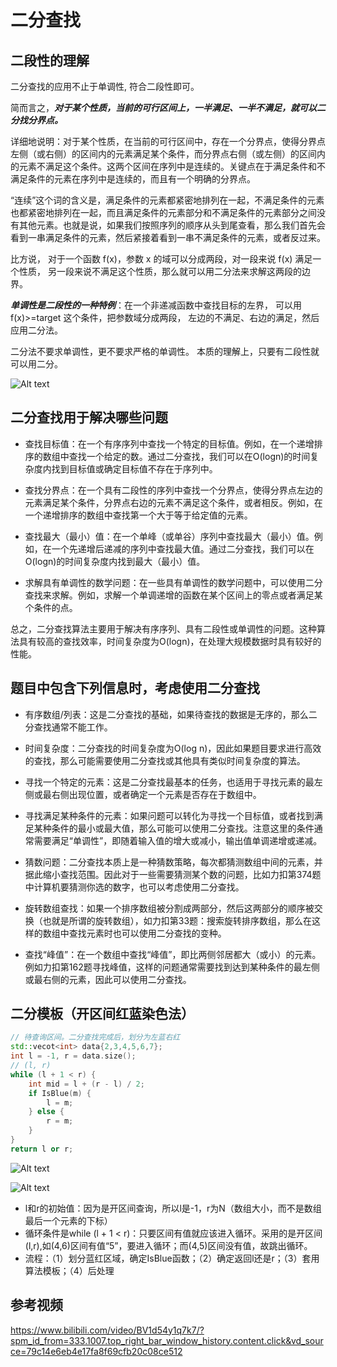 # 二分查找

## 二段性的理解

二分查找的应用不止于单调性, 符合二段性即可。

简而言之，***对于某个性质，当前的可行区间上，一半满足、一半不满足，就可以二分找分界点。***


详细地说明：对于某个性质，在当前的可行区间中，存在一个分界点，使得分界点左侧（或右侧）的区间内的元素满足某个条件，而分界点右侧（或左侧）的区间内的元素不满足这个条件。这两个区间在序列中是连续的。关键点在于满足条件和不满足条件的元素在序列中是连续的，而且有一个明确的分界点。

“连续”这个词的含义是，满足条件的元素都紧密地排列在一起，不满足条件的元素也都紧密地排列在一起，而且满足条件的元素部分和不满足条件的元素部分之间没有其他元素。也就是说，如果我们按照序列的顺序从头到尾查看，那么我们首先会看到一串满足条件的元素，然后紧接着看到一串不满足条件的元素，或者反过来。

比方说， 对于一个函数 f(x)，参数 x 的域可以分成两段，对一段来说 f(x) 满足一个性质， 另一段来说不满足这个性质，那么就可以用二分法来求解这两段的边界。

***单调性是二段性的一种特例***：在一个非递减函数中查找目标的左界， 可以用 f(x)>=target 这个条件，把参数域分成两段， 左边的不满足、右边的满足，然后应用二分法。

二分法不要求单调性，更不要求严格的单调性。 本质的理解上，只要有二段性就可以用二分。

![Alt text](https://writings.sh/assets/images/posts/binary-search/bs-fx.png)

## 二分查找用于解决哪些问题
+ 查找目标值：在一个有序序列中查找一个特定的目标值。例如，在一个递增排序的数组中查找一个给定的数。通过二分查找，我们可以在O(logn)的时间复杂度内找到目标值或确定目标值不存在于序列中。

+ 查找分界点：在一个具有二段性的序列中查找一个分界点，使得分界点左边的元素满足某个条件，分界点右边的元素不满足这个条件，或者相反。例如，在一个递增排序的数组中查找第一个大于等于给定值的元素。

+ 查找最大（最小）值：在一个单峰（或单谷）序列中查找最大（最小）值。例如，在一个先递增后递减的序列中查找最大值。通过二分查找，我们可以在O(logn)的时间复杂度内找到最大（最小）值。

+ 求解具有单调性的数学问题：在一些具有单调性的数学问题中，可以使用二分查找来求解。例如，求解一个单调递增的函数在某个区间上的零点或者满足某个条件的点。

总之，二分查找算法主要用于解决有序序列、具有二段性或单调性的问题。这种算法具有较高的查找效率，时间复杂度为O(logn)，在处理大规模数据时具有较好的性能。

## 题目中包含下列信息时，考虑使用二分查找
+ 有序数组/列表：这是二分查找的基础，如果待查找的数据是无序的，那么二分查找通常不能工作。

+ 时间复杂度：二分查找的时间复杂度为O(log n)，因此如果题目要求进行高效的查找，那么可能需要使用二分查找或其他具有类似时间复杂度的算法。

+ 寻找一个特定的元素：这是二分查找最基本的任务，也适用于寻找元素的最左侧或最右侧出现位置，或者确定一个元素是否存在于数组中。

+ 寻找满足某种条件的元素：如果问题可以转化为寻找一个目标值，或者找到满足某种条件的最小或最大值，那么可能可以使用二分查找。注意这里的条件通常需要满足“单调性”，即随着输入值的增大或减小，输出值单调递增或递减。

+ 猜数问题：二分查找本质上是一种猜数策略，每次都猜测数组中间的元素，并据此缩小查找范围。因此对于一些需要猜测某个数的问题，比如力扣第374题中计算机要猜测你选的数字，也可以考虑使用二分查找。

+ 旋转数组查找：如果一个排序数组被分割成两部分，然后这两部分的顺序被交换（也就是所谓的旋转数组），如力扣第33题：搜索旋转排序数组，那么在这样的数组中查找元素时也可以使用二分查找的变种。

+ 查找“峰值”：在一个数组中查找“峰值”，即比两侧邻居都大（或小）的元素。例如力扣第162题寻找峰值，这样的问题通常需要找到达到某种条件的最左侧或最右侧的元素，因此可以使用二分查找。

## 二分模板（开区间红蓝染色法）
```cpp
// 待查询区间。二分查找完成后，划分为左蓝右红
std::vecot<int> data{2,3,4,5,6,7};
int l = -1, r = data.size();
// (l, r)
while (l + 1 < r) {
    int mid = l + (r - l) / 2;
    if IsBlue(m) {
        l = m;
    } else {
        r = m;
    }
}
return l or r;
```

![Alt text](https://img-blog.csdnimg.cn/44ef953b03904589b44a135f4690e81d.png?x-oss-process=image/watermark,type_ZHJvaWRzYW5zZmFsbGJhY2s,shadow_50,text_Q1NETiBA5bCPwrflubjCt-i_kA==,size_20,color_FFFFFF,t_70,g_se,x_16#pic_center)

![Alt text](https://img-blog.csdnimg.cn/f682904971ab4168ac980255f51359d6.png?x-oss-process=image/watermark,type_ZHJvaWRzYW5zZmFsbGJhY2s,shadow_50,text_Q1NETiBA5bCPwrflubjCt-i_kA==,size_20,color_FFFFFF,t_70,g_se,x_16#pic_center)

+ l和r的初始值：因为是开区间查询，所以l是-1，r为N（数组大小，而不是数组最后一个元素的下标）
+ 循环条件是while (l + 1 < r)：只要区间有值就应该进入循环。采用的是开区间(l,r),如(4,6)区间有值“5”，要进入循环；而(4,5)区间没有值，故跳出循环。
+ 流程：（1）划分蓝红区域，确定IsBlue函数；（2）确定返回l还是r；（3）套用算法模板；（4）后处理

## 参考视频
https://www.bilibili.com/video/BV1d54y1q7k7/?spm_id_from=333.1007.top_right_bar_window_history.content.click&vd_source=79c14e6eb4e17fa8f69cfb20c08ce512